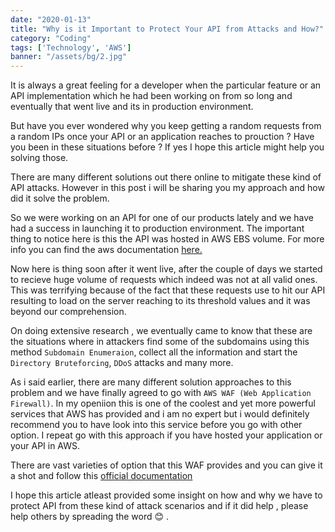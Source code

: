 ```yaml
---
date: "2020-01-13"
title: "Why is it Important to Protect Your API from Attacks and How?"
category: "Coding"
tags: ['Technology', 'AWS']
banner: "/assets/bg/2.jpg"
---
```


It is always a great feeling for a developer when the particular feature or an API implementation which he had been working on from so long and eventually that went live and its in production environment.

But have you ever wondered why you keep getting a random requests from a random IPs once your API or an application reaches to prouction ? Have you been in these situations before ? If yes I hope this article might help you solving those.

There are many different solutions out there online to mitigate these kind of API attacks. However in this post i will be sharing you my approach and how did it solve the problem.

So we were working on an API for one of our products lately and we have had a success in launching it to production environment. The important thing to notice here is this the API was hosted in AWS EBS volume. For more info you can find the aws documentation <a href="https://docs.aws.amazon.com/elastic-beanstalk/index.html">here.</a>

Now here is thing soon after it went live, after the couple of days we started to recieve huge volume of requests which indeed was not at all valid ones. This was terrifying because of the fact that these requests use  to hit our API resulting to load on the server reaching to its threshold values and it was beyond our comprehension.

On doing extensive research , we eventually came to know that these are the situations where in attackers find some of the subdomains using this method `Subdomain Enumeraion`, collect all the information and start the `Directory Bruteforcing`, `DDoS` attacks and many more.

As i said earlier,  there are many different solution approaches to this problem and we have finally agreed to go with `AWS WAF (Web Application Firewall)`. In my openiion this is one of the coolest and yet more powerful  services that AWS has provided and i am no expert but i would definitely recommend you to have look into this service before you go with other option. I repeat go with this approach if you have hosted your application or your API in AWS.

There are vast varieties of option that this WAF provides and you can give it a shot and follow this <a href="https://docs.aws.amazon.com/waf/">official documentation </a>

I hope this article atleast provided some insight on how and why we have to protect API from these kind of attack scenarios and if it did help , please help others by spreading the word  😊 .

